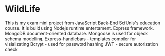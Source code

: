 # WildLife
This is my exam mini project from JavaScript Back-End SofUnis's education course.
It is build using Nodejs runtime entertament.
Express framework.
MongoDB document-oriented database.
Mongoose is used for objeck schema modelling.
Express-handlebars - templates compiler for visializating
Bcrypt - used for password hashing
JWT - secure autorization check
